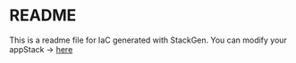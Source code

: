 # README
This is a readme file for IaC generated with StackGen.
You can modify your appStack -> [here](http://main.dev.stackgen.com/appstacks/f5f816ca-f886-4604-9179-0a43c0e1c5a3)

